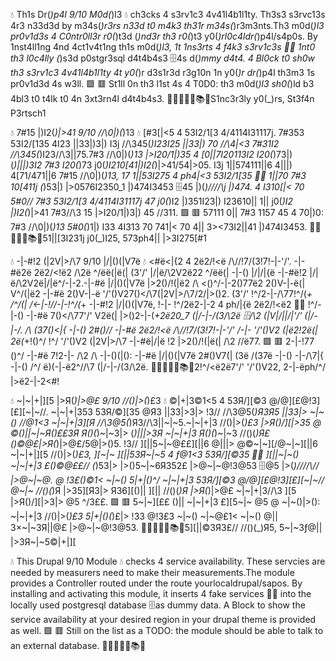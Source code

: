 💧 Th1s Dr(_)p4l 9/10 M0d(_)l3 💧 ch3cks 4 s3rv1c3 4v41l4b1l1ty. Th3s3 s3rvc13s 4r3 n33d3d by m34s(_)r3rs n33d t0 m4k3 th31r m34s(_)r3m3nts.Th3 m0d(_)l3 pr0v1d3s 4 C0ntr0ll3r r0(_)t3d (_)nd3r th3 r0(_)t3 y0(_)rl0c4ldr(_)p4l/s4p0s. By 1nst4ll1ng 4nd 4ct1v4t1ng th1s m0d(_)l3, 1t 1ns3rts 4 f4k3 s3rv1c3s 📡✨ 1nt0 th3 l0c4lly (_)s3d p0stgr3sql d4t4b4s3 🗄4s d(_)mmy d4t4. 4 Bl0ck t0 sh0w th3 s3rv1c3 4v41l4b1l1ty 4t y0(_)r d3s1r3d r3g10n 1n y0(_)r dr(_)p4l th3m3 1s pr0v1d3d 4s w3ll. 🟩 🟥 St1ll 0n th3 l1st 4s 4 T0D0: th3 m0d(_)l3 sh0(_)ld b3 4bl3 t0 t4lk t0 4n 3xt3rn4l d4t4b4s3. 🧔🏻📡🐱‍💻📚🌈S1nc3r3ly y0(_)rs, St3f4n P3rtsch1

💧 7#15 |)I2(_)|>41 9/10 /\/\0|)(_)13 💧 [#3[|<5 4 53I2\/1[3 4\/4114I31117j. 7#353 53I2\/[135 4I23 |\|33|)3|) I3j /\/\345(_)I23I25 |\|33|) 70 /\/\4|<3 7#31I2 /\/\345(_)I23/\/\3|\|75.7#3 /\/\0|)(_)13 |>I20\/1|)35 4 [0|\|7I20113I2 I20(_)73|) (_)|\||)3I2 7#3 I20(_)73 j0(_)I210[41|)I2(_)|>41/54|>05. I3j 1|\|574111|\|6 4|\||) 4[71\/471|\|6 7#15 /\/\0|)(_)13, 17 1|\|53I275 4 ph4|<3 53I2\/1[35 📡✨ 1|\|70 7#3 10[411j (_)53|) |>0576I2350_1 |)474I3453 🗄45 |)(_)/\/\/\/\j |)474. 4 I310[|< 70 5#0\/\/ 7#3 53I2\/1[3 4\/4114I31117j 47 j0(_)I2 |)351I23|) I23610|\| 1|\| j0(_)I2 |)I2(_)|>41 7#3/\/\3 15 |>I20\/1|)3|) 45 \/\/311. 🟩 🟥 57111 0|\| 7#3 1157 45 4 70|)0: 7#3 /\/\0|)(_)13 5#0(_)1|) I33 4I313 70 741|< 70 4|\| 3><73I2|\|41 |)474I3453. 🧔🏻📡🐱‍💻📚🌈51|\|[3I231j j0(_)I25, 573ph4|\| |>3I275[#1

💧 -|-#!2 (|2V|>/\7 9/10 |\/|()(|V7ë 💧 <#ë<|{2 4 2ë2\/!<ë /\\//\!7/\(3!7!-|-'/'. -|-#ë2ë 2ë2\/<!ë2 /\2ë ^/ëë(|ë(| (3'/' |\/|ë/\2V2ë22 ^/ëë(| -|-() |\/|/\|{ë -|-#ë!2 |\/|ë/\2V2ë|\/|ë^/-|-2.-|-#ë |\/|()(|V7ë |>2()\/!(|ë2 /\ <()^/-|-2()77ë2 2()V-|-ë(| V^/(|ë2 -|-#ë 2()V-|-ë '/'()V27()</\7(|2V|>/\7/2/\|>()2. (3'/' !^/2-|-/\77!^/(_+ /\^/(| /\<-|-!\//\-|-!^/(_+ -|-#!2 |\/|()(|V7ë, !-|- !^/2ë2-|-2 4 ph/\|{ë 2ë2\/!<ë2 📡✨ !^/-|-() -|-#ë 7()</\77'/' V2ë(| |>()2-|-(_+2ë20_7 (|/\-|-/\(3/\2ë 🗄/\2 (|V|\/||\/|'/' (|/\-|-/\. /\ (37()<|{ -|-() 2#()\/\/ -|-#ë 2ë2\/!<ë /\\//\!7/\(3!7!-|-'/' /\-|- '/'()V2 (|ë2!2ë(| 2ë(_+!()^/ !^/ '/'()V2 (|2V|>/\7 -|-#ë|\/|ë !2 |>2()\/!(|ë(| /\2 \/\/ë77. 🟩 🟥 2-|-!77 ()^/ -|-#ë 7!2-|- /\2 /\ -|-()(|(): -|-#ë |\/|()(|V7ë 2#()V7(| (3ë /\(37ë -|-() -|-/\7|{ -|-() /\^/ ë)(-|-ë2^//\7 (|/\-|-/\(3/\2ë. 🧔🏻📡🐱‍💻📚🌈2!^/<ë2ë7'/' '/'()V22, 2-|-ëph/\^/ |>ë2-|-2<#!

💧 ~|~|+|][5 |>Я(_)|>@£ 9/10 /\/\()|>(_)£3 💧 ©|+|3©1<5 4 53Я\/][©3 @\/@][£@!3][£][~|~\//. ~|~|+|353 53Я\/©][35 @Я3 |\|33|>3|> !3\// /\/\3@5(_)Я3Я5 |\|33|> ~|~() /\/\@1<3 ~|~|+|3][Я /\/\3@5(_)Я3/\/\3|\|~|~5.~|~|+|3 /\/\()|>(_)£3 |>Я()\/][|>35 @ ©()|\|~|~Я()££3Я Я()(_)~|~3|> (_)|\||>3Я ~|~|+|3 Я()(_)~|~3 \//()(_)Я£()©@£|>Я(_)|>@£/5@|>()5. !3\// ][|\|5~|~@££][|\|6 @|\||> @©~|~][\/@~|~][|\|6 ~|~|+|][5 /\/\()|>(_)£3, ][~|~ ][|\|53Я~|~5 4 ƒ@1<3 53Я\/][©35 📡✨ ][|\|~|~() ~|~|+|3 £()©@££\// (_)53|> |>()5~|~6Я352£ |>@~|~@!3@53 🗄@5 |>(_)/\/\/\/\\// |>@~|~@. @ !3£()©1< ~|~() 5|+|()\^/ ~|~|+|3 53Я\/][©3 @\/@][£@!3][£][~|~\// @~|~ \//()(_)Я |>35][Я3|> Я36][()|\| ][|\| \//()(_)Я |>Я(_)|>@£ ~|~|+|3/\/\3 ][5 |>Я()\/][|>3|> @5 \^/3££. 🟩 🟥 5~|~][££ ()|\| ~|~|+|3 £][5~|~ @5 @ ~|~()|>(): ~|~|+|3 /\/\()|>(_)£3 5|+|()(_)£|> !33 @!3£3 ~|~() ~|~@£1< ~|~() @|\| 3×~|~3Я|\|@£ |>@~|~@!3@53. 🧔🏻📡🐱‍💻📚🌈5][|\|©3Я3£\// \//()(_)Я5, 5~|~3ƒ@|\| |>3Я~|~5©|+|][

  💧 This Drupal 9/10 Module 💧 checks 4 service availability. These servcies are needed by measurers need to make their measurements.The module provides a Controller routed under the route yourlocaldrupal/sapos. By installing and activating this module, it inserts 4 fake services 📡✨ into the locally used postgresql database 🗄as dummy data. A Block to show the service availability at your desired region in your drupal theme is provided as well. 🟩 🟥 Still on the list as a TODO: the module should be able to talk to an external database. 🧔🏻📡🐱‍💻📚🌈